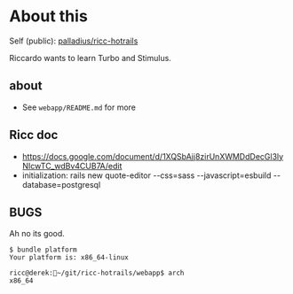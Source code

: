 # About this

Self (public): [palladius/ricc-hotrails](https://github.com/palladius/ricc-hotrails/)

Riccardo wants to learn Turbo and Stimulus.

## about
* See `webapp/README.md` for more

## Ricc doc

* https://docs.google.com/document/d/1XQSbAjj8zirUnXWMDdDecGl3lyNIcwTC_wdBv4CUB7A/edit
* initialization: rails new quote-editor --css=sass --javascript=esbuild --database=postgresql


## BUGS

Ah no its good.

```
$ bundle platform
Your platform is: x86_64-linux

ricc@derek:🏡~/git/ricc-hotrails/webapp$ arch
x86_64
```
